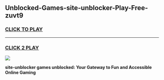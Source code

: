 
## Unblocked-Games-site-unblocker-Play-Free-zuvt9
<h3>
<a href="https://premium76.site?title=site-unblocker&ref=12A">CLICK TO PLAY</a></h3>
<hr>

<h3>
<a href="https://premium76.site?title=site-unblocker&ref=12A">CLICK 2 PLAY</a>
  
</h3>

<a href="https://premium76.site?title=site-unblocker&ref=12A"><img src="https://clearcache.store/games.png"></a>


**site-unblocker games unblocked: Your Gateway to Fun and Accessible Online Gaming**
